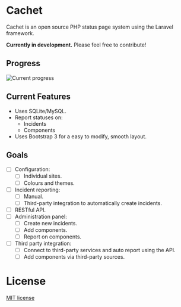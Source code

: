 # Cachet

Cachet is an open source PHP status page system using the Laravel framework.

**Currently in development.** Please feel free to contribute!

## Progress

![Current progress](https://dl.dropboxusercontent.com/u/7323096/Cachet.png)

## Current Features

- Uses SQLite/MySQL.
- Report statuses on:
    + Incidents
    + Components
- Uses Bootstrap 3 for a easy to modify, smooth layout.

## Goals

- [ ] Configuration:
    - [ ] Individual sites.
    - [ ] Colours and themes.
- [ ] Incident reporting:
    - [ ] Manual.
    - [ ] Third-party integration to automatically create incidents.
- [ ] RESTful API.
- [ ] Administration panel:
    - [ ] Create new incidents.
    - [ ] Add components.
    - [ ] Report on components.
- [ ] Third party integration:
    - [ ] Connect to third-party services and auto report using the API.
    - [ ] Add components via third-party sources.

# License

[MIT license](http://jbrooksuk.mit-license.org)
